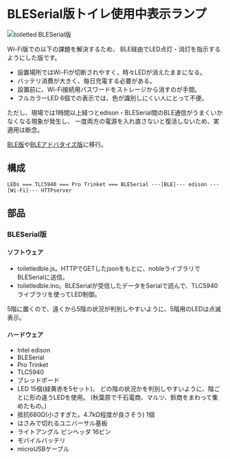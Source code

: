 # BLESerial版トイレ使用中表示ランプ

![toiletled BLESerial版](../../img/toiletledbleserial.jpg)

Wi-Fi版での以下の課題を解決するため、
BLE経由でLED点灯・消灯を指示するようにした版です。

* 設置場所ではWi-Fiが切断されやすく、時々LEDが消えたままになる。
* バッテリ消費が大きく、毎日充電する必要がある。
* 設置前に、Wi-Fi接続用パスワードをストレージから消すのが手間。
* フルカラーLED 6個での表示では、色が識別しにくい人にとって不便。

ただし、現場では1時間以上経つとedison・BLESerial間のBLE通信がうまくいかなくなる現象が発生し、
一度両方の電源を入れ直さないと復活しないため、実適用は断念。

[BLE版](../ble)や[BLEアドバタイズ版](../bleadv)に移行。

## 構成

    LEDs === TLC5940 === Pro Trinket === BLESerial ---[BLE]--- edison ---[Wi-Fi]--- HTTPserver

## 部品
### BLESerial版
#### ソフトウェア
* toiletledble.js。HTTPでGETしたjsonをもとに、nobleライブラリでBLESerialに送信。
* toiletledble.ino。BLESerialが受信したデータをSerialで読んで、TLC5940ライブラリを使ってLED制御。

5階に置くので、遠くから5階の状況が判別しやすいように、5階用のLEDは点滅表示。

#### ハードウェア
* Intel edison
* BLESerial
* Pro Trinket
* TLC5940
* ブレッドボード
* LED 15個(緑黄赤を5セット)。
  どの階の状況かを判別しやすいように、階ごとに形の違うLEDを使用。
  (秋葉原で千石電商、マルツ、鈴商をまわって集めたもの。)
* 抵抗680Ω(小さすぎた。4.7kΩ程度が良さそう) 1個
* はさみで切れるユニバーサル基板
* ライトアングル ピンヘッダ 16ピン
* モバイルバッテリ
* microUSBケーブル
